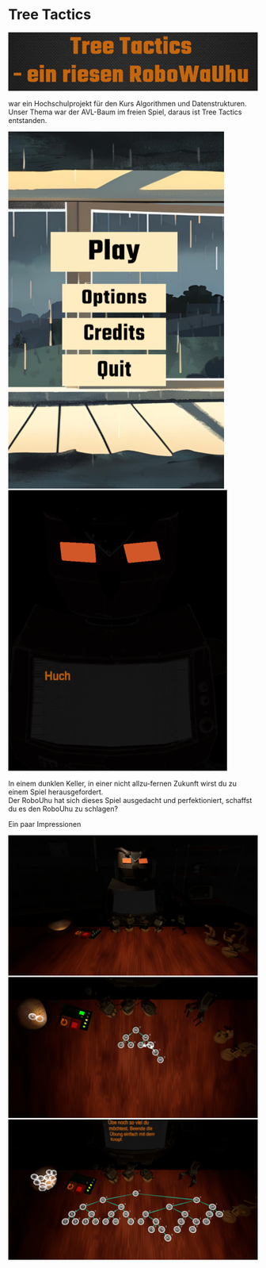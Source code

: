 # Tree Tactics
![image1](https://github.com/lamett/TreeTactics_AVL_Learning_Game/blob/main/img/uhu0.png?raw=true)

war ein Hochschulprojekt für den Kurs Algorithmen und Datenstrukturen.\
Unser Thema war der AVL-Baum im freien Spiel, daraus ist Tree Tactics entstanden.


![image2](https://github.com/lamett/TreeTactics_AVL_Learning_Game/blob/main/img/uhu6.png?raw=true)
![image3](https://github.com/lamett/TreeTactics_AVL_Learning_Game/blob/main/img/uhu2.png?raw=true)

In einem dunklen Keller, in einer nicht allzu-fernen Zukunft wirst du zu einem Spiel herausgefordert.\
Der RoboUhu hat sich dieses Spiel ausgedacht und perfektioniert, schaffst du es den RoboUhu zu schlagen?


Ein paar Impressionen

![image4](https://github.com/lamett/TreeTactics_AVL_Learning_Game/blob/main/img/uhu3.png?raw=true)
![image5](https://github.com/lamett/TreeTactics_AVL_Learning_Game/blob/main/img/uhu4.png?raw=true)
![image6](https://github.com/lamett/TreeTactics_AVL_Learning_Game/blob/main/img/uhu1.png?raw=true)